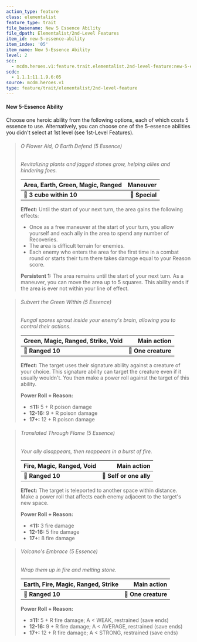 ```yaml
---
action_type: feature
class: elementalist
feature_type: trait
file_basename: New 5 Essence Ability
file_dpath: Elementalist/2nd-Level Features
item_id: new-5-essence-ability
item_index: '05'
item_name: New 5-Essence Ability
level: 2
scc:
  - mcdm.heroes.v1:feature.trait.elementalist.2nd-level-feature:new-5-essence-ability
scdc:
  - 1.1.1:11.1.9.6:05
source: mcdm.heroes.v1
type: feature/trait/elementalist/2nd-level-feature
---
```


#### New 5-Essence Ability

Choose one heroic ability from the following options, each of which costs 5 essence to use. Alternatively, you can choose one of the 5-essence abilities you didn't select at 1st level (see 1st-Level Features).

<!-- -->
> ###### O Flower Aid, O Earth Defend (5 Essence)
>
> *Revitalizing plants and jagged stones grow, helping allies and hindering foes.*
>
> | **Area, Earth, Green, Magic, Ranged** |   **Maneuver** |
> | ------------------------------------- | -------------: |
> | **📏 3 cube within 10**               | **🎯 Special** |
>
> **Effect:** Until the start of your next turn, the area gains the following effects:
>
> - Once as a free maneuver at the start of your turn, you allow yourself and each ally in the area to spend any number of Recoveries.
> - The area is difficult terrain for enemies.
> - Each enemy who enters the area for the first time in a combat round or starts their turn there takes damage equal to your Reason score.
>
> **Persistent 1:** The area remains until the start of your next turn. As a maneuver, you can move the area up to 5 squares. This ability ends if the area is ever not within your line of effect.

<!-- -->
> ###### Subvert the Green Within (5 Essence)
>
> *Fungal spores sprout inside your enemy's brain, allowing you to control their actions.*
>
> | **Green, Magic, Ranged, Strike, Void** |     **Main action** |
> | -------------------------------------- | ------------------: |
> | **📏 Ranged 10**                       | **🎯 One creature** |
>
> **Effect:** The target uses their signature ability against a creature of your choice. This signature ability can target the creature even if it usually wouldn't. You then make a power roll against the target of this ability.
>
> **Power Roll + Reason:**
>
> - **≤11:** 5 + R poison damage
> - **12-16:** 9 + R poison damage
> - **17+:** 12 + R poison damage

<!-- -->
> ###### Translated Through Flame (5 Essence)
>
> *Your ally disappears, then reappears in a burst of fire.*
>
> | **Fire, Magic, Ranged, Void** |         **Main action** |
> | ----------------------------- | ----------------------: |
> | **📏 Ranged 10**              | **🎯 Self or one ally** |
>
> **Effect:** The target is teleported to another space within distance. Make a power roll that affects each enemy adjacent to the target's new space.
>
> **Power Roll + Reason:**
>
> - **≤11:** 3 fire damage
> - **12-16:** 5 fire damage
> - **17+:** 8 fire damage

<!-- -->
> ###### Volcano's Embrace (5 Essence)
>
> *Wrap them up in fire and melting stone.*
>
> | **Earth, Fire, Magic, Ranged, Strike** |     **Main action** |
> | -------------------------------------- | ------------------: |
> | **📏 Ranged 10**                       | **🎯 One creature** |
>
> **Power Roll + Reason:**
>
> - **≤11:** 5 + R fire damage; A < WEAK, restrained (save ends)
> - **12-16:** 9 + R fire damage; A < AVERAGE, restrained (save ends)
> - **17+:** 12 + R fire damage; A < STRONG, restrained (save ends)
